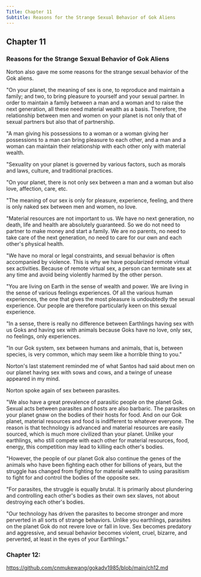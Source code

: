 ```yaml
---
Title: Chapter 11
Subtitle: Reasons for the Strange Sexual Behavior of Gok Aliens
---
```

## Chapter 11
### Reasons for the Strange Sexual Behavior of Gok Aliens

Norton also gave me some reasons for the strange sexual behavior of the Gok aliens.

"On your planet, the meaning of sex is one, to reproduce and maintain a family; and two, to bring pleasure to yourself and your sexual partner. In order to maintain a family between a man and a woman and to raise the next generation, all these need material wealth as a basis. Therefore, the relationship between men and women on your planet is not only that of sexual partners but also that of partnership.

"A man giving his possessions to a woman or a woman giving her possessions to a man can bring pleasure to each other, and a man and a woman can maintain their relationship with each other only with material wealth.

"Sexuality on your planet is governed by various factors, such as morals and laws, culture, and traditional practices.

"On your planet, there is not only sex between a man and a woman but also love, affection, care, etc.

"The meaning of our sex is only for pleasure, experience, feeling, and there is only naked sex between men and women, no love.

"Material resources are not important to us. We have no next generation, no death, life and health are absolutely guaranteed. So we do not need to partner to make money and start a family. We are no parents, no need to take care of the next generation, no need to care for our own and each other's physical health.

"We have no moral or legal constraints, and sexual behavior is often accompanied by violence. This is why we have popularized remote virtual sex activities. Because of remote virtual sex, a person can terminate sex at any time and avoid being violently harmed by the other person.

"You are living on Earth in the sense of wealth and power. We are living in the sense of various feelings experiences. Of all the various human experiences, the one that gives the most pleasure is undoubtedly the sexual experience. Our people are therefore particularly keen on this sexual experience.

"In a sense, there is really no difference between Earthlings having sex with us Goks and having sex with animals because Goks have no love, only sex, no feelings, only experiences.

"In our Gok system, sex between humans and animals, that is, between species, is very common, which may seem like a horrible thing to you."

Norton's last statement reminded me of what Santos had said about men on our planet having sex with sows and cows, and a twinge of unease appeared in my mind.

Norton spoke again of sex between parasites.

"We also have a great prevalence of parasitic people on the planet Gok. Sexual acts between parasites and hosts are also barbaric. The parasites on your planet gnaw on the bodies of their hosts for food. And on our Gok planet, material resources and food is indifferent to whatever everyone. The reason is that technology is advanced and material resources are easily sourced, which is much more civilized than your planet. Unlike your earthlings, who still compete with each other for material resources, food, energy, this competition may lead to killing each other's bodies.

"However, the people of our planet Gok also continue the genes of the animals who have been fighting each other for billions of years, but the struggle has changed from fighting for material wealth to using parasitism to fight for and control the bodies of the opposite sex.

"For parasites, the struggle is equally brutal. It is primarily about plundering and controlling each other's bodies as their own sex slaves, not about destroying each other's bodies.

"Our technology has driven the parasites to become stronger and more perverted in all sorts of strange behaviors. Unlike you earthlings, parasites on the planet Gok do not revere love or fall in love. Sex becomes predatory and aggressive, and sexual behavior becomes violent, cruel, bizarre, and perverted, at least in the eyes of your Earthlings."

### Chapter 12:  
<https://github.com/cnmukewang/gokadv1985/blob/main/ch12.md>
